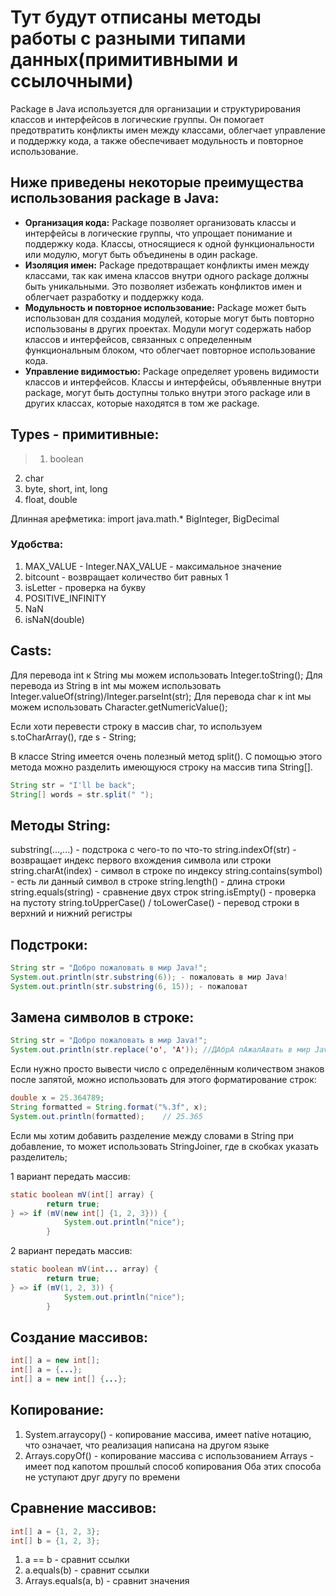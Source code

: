 # Тут будут отписаны методы работы с разными типами данных(примитивными и ссылочными)

Package в Java используется для организации и структурирования классов и интерфейсов в логические группы. Он помогает предотвратить конфликты имен между классами, облегчает управление и поддержку кода, а также обеспечивает модульность и повторное использование.

## Ниже приведены некоторые преимущества использования package в Java:

- **Организация кода:** Package позволяет организовать классы и интерфейсы в логические группы, что упрощает понимание и поддержку кода. Классы, относящиеся к одной функциональности или модулю, могут быть объединены в один package.
- **Изоляция имен:** Package предотвращает конфликты имен между классами, так как имена классов внутри одного package должны быть уникальными. Это позволяет избежать конфликтов имен и облегчает разработку и поддержку кода.
- **Модульность и повторное использование:** Package может быть использован для создания модулей, которые могут быть повторно использованы в других проектах. Модули могут содержать набор классов и интерфейсов, связанных с определенным функциональным блоком, что облегчает повторное использование кода.
- **Управление видимостью:** Package определяет уровень видимости классов и интерфейсов. Классы и интерфейсы, объявленные внутри package, могут быть доступны только внутри этого package или в других классах, которые находятся в том же package.

## Types - примитивные:
> 1) boolean
2) char
3) byte, short, int, long
4) float, double

Длинная арефметика:
import java.math.*
BigInteger, BigDecimal

### Удобства:
1) MAX_VALUE - Integer.NAX_VALUE - максимальное значение
2) bitcount - возвращает количество бит равных 1
3) isLetter - проверка на букву
4) POSITIVE_INFINITY
5) NaN
6) isNaN(double)

## Casts:
Для перевода int к String мы можем использовать Integer.toString();
Для перевода из String в int мы можем использовать Integer.valueOf(string)/Integer.parseInt(str);
Для перевода char к int мы можем использовать Character.getNumericValue();

Если хоти перевести строку в массив char, то используем s.toCharArray(), где s - String;

В классе String имеется очень полезный метод split(). С помощью этого метода можно разделить имеющуюся строку на массив типа String[].
```java
String str = "I'll be back";
String[] words = str.split(" ");
```
## Методы String:
substring(...,...) - подстрока с чего-то по что-то
string.indexOf(str) - возвращает индекс первого вхождения символа или строки
string.charAt(index) - символ в строке по индексу
string.contains(symbol) - есть ли данный символ в строке
string.length() - длина строки
string.equals(string) - сравнение двух строк
string.isEmpty() - проверка на пустоту
string.toUpperCase() / toLowerCase() - перевод строки в верхний и нижний регистры

## Подстроки:
```java
String str = "Добро пожаловать в мир Java!";
System.out.println(str.substring(6)); - пожаловать в мир Java!
System.out.println(str.substring(6, 15)); - пожаловат
```
## Замена символов в строке:
```java
String str = "Добро пожаловать в мир Java!";
System.out.println(str.replace('о', 'А')); //ДАбрА пАжалАвать в мир Java!
```
Если нужно просто вывести число с определённым количеством знаков после запятой, можно использовать для этого форматирование строк:
```java
double x = 25.364789;
String formatted = String.format("%.3f", x);
System.out.println(formatted);    // 25.365
```
Если мы хотим добавить разделение между словами в String при добавление, то может использовать StringJoiner, где в скобках указать разделитель;

1 вариант передать массив:
```java
static boolean mV(int[] array) {
        return true;
} => if (mV(new int[] {1, 2, 3})) {
            System.out.println("nice");
        }
```
2 вариант передать массив:
```java
static boolean mV(int... array) {
        return true;
} => if (mV(1, 2, 3)) {
            System.out.println("nice");
        }
```
## Создание массивов:
```java
int[] a = new int[];
int[] a = {...};
int[] a = new int[] {...};
```

## Копирование:
1) System.arraycopy() - копирование массива, имеет native нотацию, что означает, что реализация написана на другом языке
2) Arrays.copyOf() - копирование массива с использованием Arrays - имеет под капотом прошлый способ копирования
Оба этих способа не уступают друг другу по времени

## Сравнение массивов:
```java
int[] a = {1, 2, 3};
int[] b = {1, 2, 3};
```
1) a == b - сравнит ссылки
2) a.equals(b) - сравнит ссылки
3) Arrays.equals(a, b) - сравнит значения
